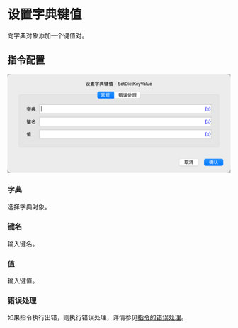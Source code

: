 # 设置字典键值

向字典对象添加一个键值对。

## 指令配置

![设置字典键值常规配置对话框](set_dict_key_value_general_config.png)

### 字典

选择字典对象。

### 键名

输入键名。

### 值

输入键值。

### 错误处理

如果指令执行出错，则执行错误处理，详情参见[指令的错误处理](../../../manual/error_handling.md)。
